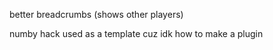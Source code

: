 better breadcrumbs (shows other players)

numby hack used as a template cuz idk how to make a plugin
